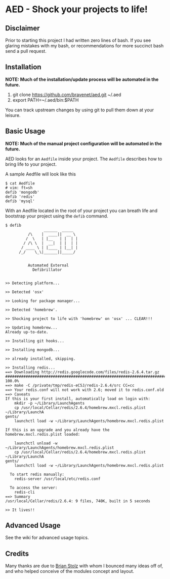 AED - Shock your projects to life!
==================================

Disclaimer
----------

Prior to starting this project I had written zero lines of bash. If you see glaring mistakes with my bash, or recommendations for more succinct bash send a pull request.

Installation
------------

__NOTE: Much of the installation/update process will be automated in the future.__

1. git clone https://github.com/bravenet/aed.git ~/.aed
2. export PATH=~/.aed/bin:$PATH

You can track upstream changes by using git to pull them down at your leisure.

Basic Usage
-----------

__NOTE: Much of the manual project configuration will be automated in the future.__

AED looks for an `Aedfile` inside your project. The `Aedfile` describes how to bring life to your project.

A sample Aedfile will look like this

    $ cat Aedfile
    # vim: ft=sh
    defib 'mongodb'
    defib 'redis'
    defib 'mysql'

With an Aedfile located in the root of your project you can breath life and bootstrap your project using the `defib` command.

    $ defib
                     ______  _____
              /\    |  ____||  __ \
             /  \   | |__   | |  | |
            / /\ \  |  __|  | |  | |
           / ____ \ | |____ | |__| |
          /_/    \_\|______||_____/


              Automated External
                Defibrillator


    >> Detecting platform...

    >> Detected 'osx'

    >> Looking for package manager...

    >> Detected 'homebrew'.

    >> Shocking project to life with 'homebrew' on 'osx' ... CLEAR!!!

    >> Updating homebrew...
    Already up-to-date.

    >> Installing git hooks...

    >> Installing mongodb...

    >> already installed, skipping.

    >> Installing redis...
    ==> Downloading http://redis.googlecode.com/files/redis-2.6.4.tar.gz
    ######################################################################## 100.0%
    ==> make -C /private/tmp/redis-eC5J/redis-2.6.4/src CC=cc
    ==> Your redis.conf will not work with 2.6; moved it to redis.conf.old
    ==> Caveats
    If this is your first install, automatically load on login with:
        mkdir -p ~/Library/LaunchAgents
        cp /usr/local/Cellar/redis/2.6.4/homebrew.mxcl.redis.plist ~/Library/LaunchA
    gents/
        launchctl load -w ~/Library/LaunchAgents/homebrew.mxcl.redis.plist

    If this is an upgrade and you already have the homebrew.mxcl.redis.plist loaded:

        launchctl unload -w ~/Library/LaunchAgents/homebrew.mxcl.redis.plist
        cp /usr/local/Cellar/redis/2.6.4/homebrew.mxcl.redis.plist ~/Library/LaunchA
    gents/
        launchctl load -w ~/Library/LaunchAgents/homebrew.mxcl.redis.plist

      To start redis manually:
        redis-server /usr/local/etc/redis.conf

      To access the server:
        redis-cli
    ==> Summary
    /usr/local/Cellar/redis/2.6.4: 9 files, 740K, built in 5 seconds

    >> It lives!!

Advanced Usage
--------------

See the wiki for advanced usage topics.

Credits
-------

Many thanks are due to [Brian Stolz](/tecnobrat) with whom I bounced many ideas off of, and who helped conceive of the modules concept and layout.